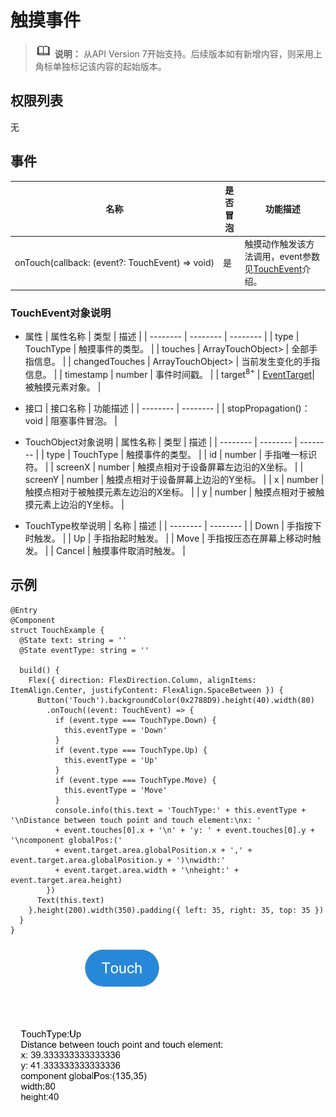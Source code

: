 # 触摸事件

> ![icon-note.gif](public_sys-resources/icon-note.gif) **说明：**
> 从API Version 7开始支持。后续版本如有新增内容，则采用上角标单独标记该内容的起始版本。


## 权限列表

无


## 事件

| 名称 | 是否冒泡 | 功能描述 | 
| -------- | -------- | -------- |
| onTouch(callback:&nbsp;(event?:&nbsp;TouchEvent)&nbsp;=&gt;&nbsp;void) | 是 | 触摸动作触发该方法调用，event参数见[TouchEvent](#touchevent对象说明)介绍。 


### TouchEvent对象说明

- 属性
  | 属性名称 | 类型 | 描述 |
  | -------- | -------- | -------- |
  | type | TouchType | 触摸事件的类型。 |
  | touches | ArrayTouchObject&gt; | 全部手指信息。 |
  | changedTouches | ArrayTouchObject&gt; | 当前发生变化的手指信息。 |
  | timestamp | number | 事件时间戳。 |
  | target<sup>8+</sup> | [EventTarget](ts-universal-events-click.md)| 被触摸元素对象。 |


- 接口
  | 接口名称 | 功能描述 | 
  | -------- | -------- |
  | stopPropagation()：void | 阻塞事件冒泡。 | 


- TouchObject对象说明
  | 属性名称 | 类型 | 描述 |
  | -------- | -------- | -------- |
  | type | TouchType | 触摸事件的类型。 |
  | id | number | 手指唯一标识符。 |
  | screenX | number | 触摸点相对于设备屏幕左边沿的X坐标。 |
  | screenY | number | 触摸点相对于设备屏幕上边沿的Y坐标。 |
  | x | number | 触摸点相对于被触摸元素左边沿的X坐标。 |
  | y | number | 触摸点相对于被触摸元素上边沿的Y坐标。 |


- TouchType枚举说明
  | 名称 | 描述 | 
  | -------- | -------- |
  | Down | 手指按下时触发。 | 
  | Up | 手指抬起时触发。 | 
  | Move | 手指按压态在屏幕上移动时触发。 | 
  | Cancel | 触摸事件取消时触发。 | 


## 示例

```
@Entry
@Component
struct TouchExample {
  @State text: string = ''
  @State eventType: string = ''

  build() {
    Flex({ direction: FlexDirection.Column, alignItems: ItemAlign.Center, justifyContent: FlexAlign.SpaceBetween }) {
      Button('Touch').backgroundColor(0x2788D9).height(40).width(80)
        .onTouch((event: TouchEvent) => {
          if (event.type === TouchType.Down) {
            this.eventType = 'Down'
          }
          if (event.type === TouchType.Up) {
            this.eventType = 'Up'
          }
          if (event.type === TouchType.Move) {
            this.eventType = 'Move'
          }
          console.info(this.text = 'TouchType:' + this.eventType + '\nDistance between touch point and touch element:\nx: '
          + event.touches[0].x + '\n' + 'y: ' + event.touches[0].y + '\ncomponent globalPos:('
          + event.target.area.globalPosition.x + ',' + event.target.area.globalPosition.y + ')\nwidth:'
          + event.target.area.width + '\nheight:' + event.target.area.height)
        })
      Text(this.text)
    }.height(200).width(350).padding({ left: 35, right: 35, top: 35 })
  }
}
```

![zh-cn_image_0000001209874754](figures/zh-cn_image_0000001209874754.gif)
